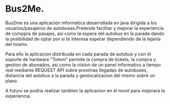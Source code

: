 # Bus2Me.

  Bus2me es una aplicación informática desarrollada en java dirigida a los usuarios/pasajeros de autobuses.Pretende facilitar y mejorar la experiencia de comppra de pasajes, así como la espera del autobus en la parada dando la posibilidad de optar por si te interesa esperar dependiendo de la lejania del mismo.
  
  Para ello la aplicacion distribuida en cada parada de autobus y con el soporte de hardware "Totem" permite la compra de tickets, la compra y gestion de abonados, así como la viision de un panel informativo a tiempo real mediante REQUEST API sobre proximas llegadas de autobuses, distancia del autobus a la parada y geolocalizacion del mismo sobre un plano.
  
  A futuro se podria realizar tambien la aplicacion en el movil para mejorara la experiencia.
	

	
 

